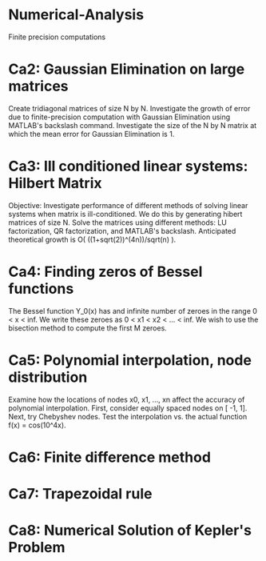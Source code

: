 # Numerical-Analysis
Finite precision computations 

# Ca2: Gaussian Elimination on large matrices
Create tridiagonal matrices of size N by N.
Investigate the growth of error due to finite-precision computation with Gaussian Elimination using MATLAB's backslash command.
Investigate the size of the N by N matrix at which the mean error for Gaussian Elimination is 1. 

# Ca3: Ill conditioned linear systems: Hilbert Matrix
Objective: Investigate performance of different methods of solving linear systems when matrix is ill-conditioned. We do this by generating hibert matrices of size N. Solve the matrices using different methods: LU factorization, QR factorization, and MATLAB's backslash. Anticipated theoretical growth is O( ((1+sqrt(2))^(4n))/sqrt(n) ).

# Ca4: Finding zeros of Bessel functions
The Bessel function Y_0(x) has and infinite number of zeroes in the range 0 < x < inf. We write these zeroes as 0 < x1 < x2 < ... < inf. We wish to use the bisection method to compute the first M zeroes. 

# Ca5: Polynomial interpolation, node distribution
Examine how the locations of nodes x0, x1, ..., xn affect the accuracy of polynomial interpolation. First, consider equally spaced nodes on [ -1, 1]. Next, try Chebyshev nodes. Test the interpolation vs. the actual function f(x) = cos(10^4x). 

# Ca6: Finite difference method

# Ca7: Trapezoidal rule

# Ca8: Numerical Solution of Kepler's Problem
